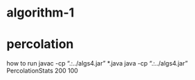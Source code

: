 # algorithm-1
# percolation
how to run
javac -cp “.:../algs4.jar” *.java
java -cp “.:../algs4.jar” PercolationStats 200 100
